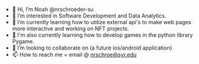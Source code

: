 - 👋 Hi, I’m Noah @nrschroeder-su
- 👀 I’m interested in Software Development and Data Analytics.
- 🌱 I’m currently learning how to utilize external api's to make web pages more interactive and working on NFT projects.
- 🌱 I'm also currently learning how to develop games in the python library Pygame.
- 💞️ I’m looking to collaborate on (a future ios/android application)
- 📫 How to reach me = email @ nrschroe@syr.edu
